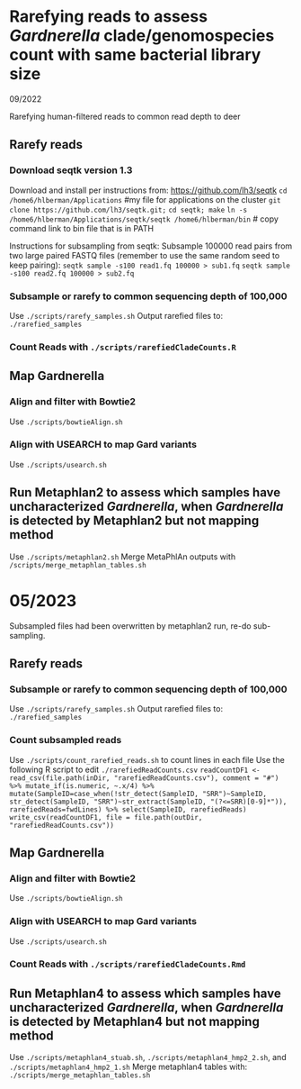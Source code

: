 # Rarefying reads to assess *Gardnerella* clade/genomospecies count with same bacterial library size
09/2022

Rarefying human-filtered reads to common read depth to deer

## Rarefy reads
### Download seqtk version 1.3

Download and install per instructions from: https://github.com/lh3/seqtk
`cd /home6/hlberman/Applications` #my file for applications on the cluster
`git clone https://github.com/lh3/seqtk.git;`
`cd seqtk; make`
`ln -s /home6/hlberman/Applications/seqtk/seqtk /home6/hlberman/bin` # copy command link to bin file that is in PATH

Instructions for subsampling from seqtk:
Subsample 100000 read pairs from two large paired FASTQ files (remember to use the same random seed to keep pairing):
`seqtk sample -s100 read1.fq 100000 > sub1.fq`
`seqtk sample -s100 read2.fq 100000 > sub2.fq`

### Subsample or rarefy to common sequencing depth of 100,000
Use `./scripts/rarefy_samples.sh`
Output rarefied files to: `./rarefied_samples`

### Count Reads with `./scripts/rarefiedCladeCounts.R`

## Map Gardnerella
### Align and filter with Bowtie2
Use `./scripts/bowtieAlign.sh`

### Align with USEARCH to map Gard variants
Use `./scripts/usearch.sh`

## Run Metaphlan2 to assess which samples have uncharacterized *Gardnerella*, when *Gardnerella* is detected by Metaphlan2 but not mapping method
Use `./scripts/metaphlan2.sh`
Merge MetaPhlAn outputs with `/scripts/merge_metaphlan_tables.sh`

# 05/2023
Subsampled files had been overwritten by metaphlan2 run, re-do sub-sampling.
## Rarefy reads
### Subsample or rarefy to common sequencing depth of 100,000
Use `./scripts/rarefy_samples.sh`
Output rarefied files to: `./rarefied_samples`

### Count subsampled reads
Use `./scripts/count_rarefied_reads.sh` to count lines in each file
Use the following R script to edit `./rarefiedReadCounts.csv`
`readCountDF1 <- read_csv(file.path(inDir, "rarefiedReadCounts.csv"), comment = "#") %>%
  mutate_if(is.numeric, ~.x/4) %>%
  mutate(SampleID=case_when(!str_detect(SampleID, "SRR")~SampleID,
                            str_detect(SampleID, "SRR")~str_extract(SampleID, "(?<=SRR)[0-9]*")),
         rarefiedReads=fwdLines) %>%
  select(SampleID, rarefiedReads)
write_csv(readCountDF1, file = file.path(outDir, "rarefiedReadCounts.csv"))`

## Map Gardnerella
### Align and filter with Bowtie2
Use `./scripts/bowtieAlign.sh`

### Align with USEARCH to map Gard variants
Use `./scripts/usearch.sh`

### Count Reads with `./scripts/rarefiedCladeCounts.Rmd`

## Run Metaphlan4 to assess which samples have uncharacterized *Gardnerella*, when *Gardnerella* is detected by Metaphlan4 but not mapping method
Use `./scripts/metaphlan4_stuab.sh`, `./scripts/metaphlan4_hmp2_2.sh`, and `./scripts/metaphlan4_hmp2_1.sh`
Merge metaphlan4 tables with: `./scripts/merge_metaphlan_tables.sh`
